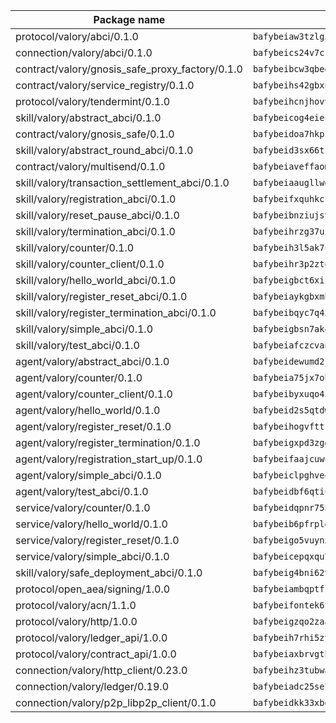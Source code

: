 | Package name                                                  | Package hash                                                  |
| ------------------------------------------------------------- | ------------------------------------------------------------- |
| protocol/valory/abci/0.1.0                                    | `bafybeiaw3tzlg3rkvnn5fcufblktmfwngmxugn4yo7pyjp76zz6aqtqcay` |
| connection/valory/abci/0.1.0                                  | `bafybeics24v7csn2xwyrkdgthrzdbuqutssx3mn572z2tavyr33banqz6u` |
| contract/valory/gnosis_safe_proxy_factory/0.1.0               | `bafybeibcw3qbegmizo432nqi66hddcvt4ww3uq4jdkoqczyafofwichzgm` |
| contract/valory/service_registry/0.1.0                        | `bafybeihs42gbxnncxyh5wygbfgz3ulkjzojse4wznylzczt5neksba7tfq` |
| protocol/valory/tendermint/0.1.0                              | `bafybeihcnjhovvyyfbkuw5sjyfx2lfd4soeocfqzxz54g67333m6nk5gxq` |
| skill/valory/abstract_abci/0.1.0                              | `bafybeicog4eierjad4f542ubhe3ez7sxgrsna7t2e5pci2hncpq5vckw4e` |
| contract/valory/gnosis_safe/0.1.0                             | `bafybeidoa7hkpzpnjswns2jq6tlisbzinzpkdqtqd6gbpyxiytt3mnszpm` |
| skill/valory/abstract_round_abci/0.1.0                        | `bafybeid3sx66tzs6mmwu52tlaqdycfszzpetgybzu34gagfocg5bmivh7e` |
| contract/valory/multisend/0.1.0                               | `bafybeiaveffaomsnmsc5hx62o77u7ilma6eipox7m5lrwa56737ektva3i` |
| skill/valory/transaction_settlement_abci/0.1.0                | `bafybeiaaugllwdbh5pmnus2gbnsr72cvdysoobb7gf2ccmtctvxzdqcpii` |
| skill/valory/registration_abci/0.1.0                          | `bafybeifxquhkccygjawoqyj26b3k6rxizaa7geoef7oyet2baojjk4gy2q` |
| skill/valory/reset_pause_abci/0.1.0                           | `bafybeibnziujsv7toespbguradspw52rfrhhgdojcbznckqia2jwm2jvwm` |
| skill/valory/termination_abci/0.1.0                           | `bafybeihrzg37uzsusg5spleax27vur326rhbgzdwkubii3lssyy4mqiug4` |
| skill/valory/counter/0.1.0                                    | `bafybeih3l5ak7ubujkf45sqavil2vbtjtxe7eh5urqawer2nj3avir7qva` |
| skill/valory/counter_client/0.1.0                             | `bafybeihr3p2ztqpbgzuo4xi7gwq4hjcc3khibirritnxkajaugshlzxjke` |
| skill/valory/hello_world_abci/0.1.0                           | `bafybeigbct6xifnln73pfd436m4km3jd36efofqn3ha5kkwoydt6bl7al4` |
| skill/valory/register_reset_abci/0.1.0                        | `bafybeiaykgbxmbdleduj3wycmjw2dug7alfsvyjo72wd3h4gnxf6o3fqoq` |
| skill/valory/register_termination_abci/0.1.0                  | `bafybeibqyc7q4xglkkuky7zujdxw3vfpnd3ad2hhtnhf6i7tb5und2muza` |
| skill/valory/simple_abci/0.1.0                                | `bafybeigbsn7ak4wezbigbuj34yjlntxrsblhndewxbagcits2bmvlmsu3y` |
| skill/valory/test_abci/0.1.0                                  | `bafybeiafczcvan5mwzfeyk62wkqhtgck4ix4dztliug4gaqupaiyd7alaq` |
| agent/valory/abstract_abci/0.1.0                              | `bafybeidewumd2jucnsvchnjnfdfe5eex4iig4pv3iqxwrczxdxkfouk3w4` |
| agent/valory/counter/0.1.0                                    | `bafybeia75jx7obyoxx3cs7on4lxmdq6l7uw6vuya2j3ugjvj377t2n7yey` |
| agent/valory/counter_client/0.1.0                             | `bafybeibyxuqo4itomksd6wvr3loblr2ba4jxa4x3wvtgr3rofpl5xueaaa` |
| agent/valory/hello_world/0.1.0                                | `bafybeid2s5qtdw7ips3spudngle4ehav6n4xwodxpa6ugxnndc3kzsdd7u` |
| agent/valory/register_reset/0.1.0                             | `bafybeihogvfttrnhkbhqw5wspdw77jj7zfl77n4hwq2bqegcqfvb4jkrrm` |
| agent/valory/register_termination/0.1.0                       | `bafybeigxpd3zgdwf62gpnvzg66hlxwx5uq5rqjgj73qznbmoxr3n7y56u4` |
| agent/valory/registration_start_up/0.1.0                      | `bafybeifaajcuwuz5uialysrtfypr5hrdzbm73as5feuvnq24hqi5linzym` |
| agent/valory/simple_abci/0.1.0                                | `bafybeiclpghve4sq5y5uwkkfzyafvzqro57viqrqlg46gzkw6knvlv5cgy` |
| agent/valory/test_abci/0.1.0                                  | `bafybeidbf6qtiue7vpqbmm53iqbxirmi6zmuwohh2wl53fngbu4eflqdda` |
| service/valory/counter/0.1.0                                  | `bafybeidqpnr7536niha4qniqbadmzov6plvoailxeb77td6bdbh5abqzia` |
| service/valory/hello_world/0.1.0                              | `bafybeib6pfrpldjtbmagrmlwcrwiv6algnmdwwpueyqadhz7s3oykv6kfa` |
| service/valory/register_reset/0.1.0                           | `bafybeigo5vuynxiedc6hcmxzru2vkggctxw2f5c4rp4mpsbxpmwodr7qzq` |
| service/valory/simple_abci/0.1.0                              | `bafybeicepqxqu7bdoqsgu2lvzy24fzf76agmqs733pwjbatrr3jzazfem4` |
| skill/valory/safe_deployment_abci/0.1.0                       | `bafybeig4bni62vg6bschvvtnpsg5p6p7owqispx64zomk4pqcugmqv4wpe` |
| protocol/open_aea/signing/1.0.0                               | `bafybeiambqptflge33eemdhis2whik67hjplfnqwieoa6wblzlaf7vuo44` |
| protocol/valory/acn/1.1.0                                     | `bafybeifontek6tvaecatoauiule3j3id6xoktpjubvuqi3h2jkzqg7zh7a` |
| protocol/valory/http/1.0.0                                    | `bafybeigzqo2zaakcjtzzsm6dh4x73v72xg6ctk6muyp5uq5ueb7y34fbxy` |
| protocol/valory/ledger_api/1.0.0                              | `bafybeih7rhi5zvfvwakx5ifgxsz2cfipeecsh7bm3gnudjxtvhrygpcftq` |
| protocol/valory/contract_api/1.0.0                            | `bafybeiaxbrvgtbdrh4lslskuxyp4awyr4whcx3nqq5yrr6vimzsxg5dy64` |
| connection/valory/http_client/0.23.0                          | `bafybeihz3tubwado7j3wlivndzzuj3c6fdsp4ra5r3nqixn3ufawzo3wii` |
| connection/valory/ledger/0.19.0                               | `bafybeiadc25se7dgnn4mufztwpzdono4xsfs45qknzdqyi3gckn6ccuv44` |
| connection/valory/p2p_libp2p_client/0.1.0                     | `bafybeidkk33xbga54szmitk6uwsi3ef56hbbdbuasltqtiyki34hgfpnxa` |
